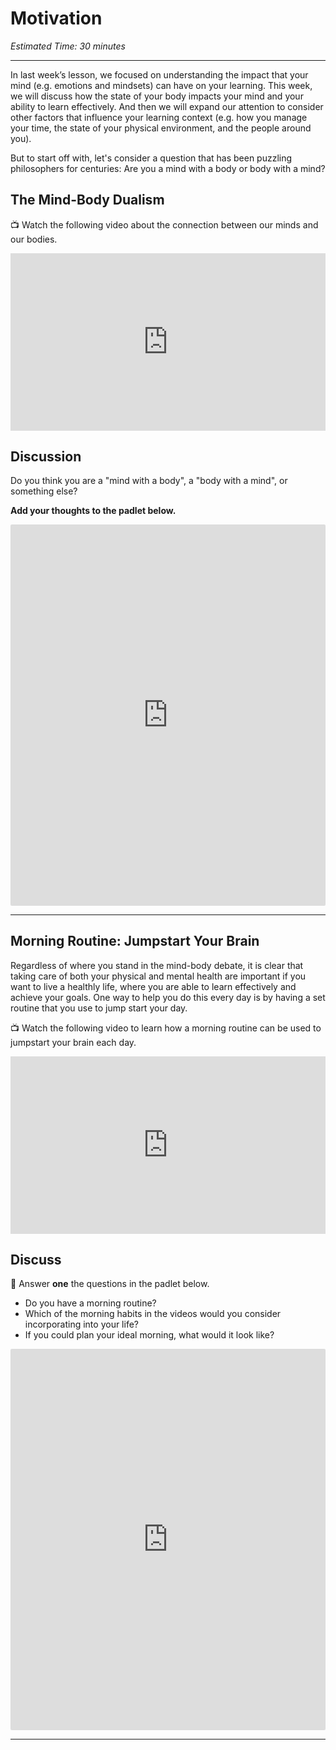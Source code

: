 # Motivation

*Estimated Time: 30 minutes*

---

In last week’s lesson, we focused on understanding the impact that your mind (e.g. emotions and mindsets) can have on your learning. This week, we will discuss how the state of your body impacts your mind and your ability to learn effectively. And then we will expand our attention to consider other factors that influence your learning context (e.g. how you manage your time, the state of your physical environment, and the people around you).

But to start off with, let's consider a question that has been puzzling philosophers for centuries: Are you a mind with a body or body with a mind?

## The Mind-Body Dualism

<aside>


📺 Watch the following video about the connection between our minds and our bodies.

</aside>

<div style="position: relative; padding-bottom: 56.25%; height: 0;"><iframe src="https://www.youtube.com/embed/ILDy6kYU-xQ" title="YouTube video player" frameborder="0" allow="accelerometer; autoplay; clipboard-write; encrypted-media; gyroscope; picture-in-picture" allowfullscreen style="position: absolute; top: 0; left: 0; width: 100%; height: 100%;"></iframe></div>


## Discussion

<aside>
  
Do you think you are a "mind with a body", a "body with a mind", or something else?

**Add your thoughts to the padlet below.**

</aside>

<div style="border:1px solid rgba(0,0,0,0.1);border-radius:2px;box-sizing:border-box;overflow:hidden;position:relative;width:100%;background:#F4F4F4"><iframe src="https://padlet.com/curriculumpad/wstllvv36277p55n" frameborder="0" allow="camera;microphone;geolocation" style="width:100%;height:608px;display:block;padding:0;margin:0"></iframe></div>

---

## Morning Routine: Jumpstart Your Brain

Regardless of where you stand in the mind-body debate, it is clear that taking care of both your physical and mental health are important if you want to live a healthly life, where you are able to learn effectively and achieve your goals. One way to help you do this every day is by having a set routine that you use to jump start your day.

<aside>


📺 Watch the following video to learn how a morning routine can be used to jumpstart your brain each day.

</aside>

<div style="position: relative; padding-bottom: 56.25%; height: 0;"><iframe src="https://www.youtube.com/embed/AIPsB9WHjX0" title="YouTube video player" frameborder="0" allow="accelerometer; autoplay; clipboard-write; encrypted-media; gyroscope; picture-in-picture" allowfullscreen style="position: absolute; top: 0; left: 0; width: 100%; height: 100%;"></iframe></div>

## Discuss

<aside>


💬 Answer **one** the questions in the padlet below.

- Do you have a morning routine?
- Which of the morning habits in the videos would you consider incorporating into your life?
- If you could plan your ideal morning, what would it look like?
</aside>

<div style="border:1px solid rgba(0,0,0,0.1);border-radius:2px;box-sizing:border-box;overflow:hidden;position:relative;width:100%;background:#F4F4F4"><iframe src="https://padlet.com/embed/2v44jtqtcitxbkxd" frameborder="0" allow="camera;microphone;geolocation" style="width:100%;height:608px;display:block;padding:0;margin:0"></iframe></div>

---

